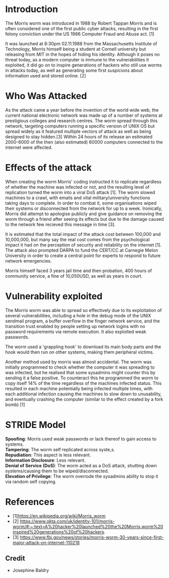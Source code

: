 # Introduction
The Morris worm was introduced in 1988 by Robert Tappan Morris and is often considered one of the first public cyber attacks, resulting in the first felony conviction under the US 1986 Computer Fraud and Abuse act. [1]

It was launched at 8:30pm 02.11.1988 from the Massachusetts Institute of Technology, Morris himself being a student at Cornell university but releasing from MIT in the hopes of hiding his identity. Although it poses no threat today, as a modern computer is immune to the vulnerabilities it exploited, it did go on to inspire generations of hackers who still use worms in attacks today, as well as generating some first suspicions about information used and stored online. [2]

# Who Was Attacked
As the attack came a year before the invention of the world wide web, the current national electronic network was made up of a number of systems at prestigious colleges and research centres. The worm spread through this network, targeting computers running a specific version of UNIX OS but spread widely as it featured multiple vectors of attack as well as being designed to stay hidden.[3] Within 24 hours of its release an estimated 2000-6000 of the then (also estimated) 60000 computers connected to the internet were affected. 

# Effects of the attack

When creating the worm Morris' coding instructed it to replicate regardless of whether the machine was infected or not, and the resulting level of replication turned the worm into a viral DoS attack [1]. The worm slowed machines to a crawl, with emails and vital military/university functions taking days to complete. In order to combat it, some organisations wiped their systems or disconnected from the network for up to a week. Ironically, Morris did attempt to apologise publicly and give guidance on removing the worm through a friend after seeing its effects but due to the damage caused to the network few recieved this message in time [3]. 

It is estimated that the total impact of the attack cost between 100,000 and 10,000,000, but many say the real cost comes from the psychological impact it had on the perception of security and reliability on the internet [1]. The attack also prompted DARPA to fund the CERT/CC at Carnegie Melon University in order to create a central point for experts to respond to future network emergencies.

Morris himself faced 3 years jail time and then probation, 400 hours of community service, a fine of 10,050USD, as well as years in court.

# Vulnerability exploited

The Morris worm was able to spread so effectively due to its exploitation of several vulnerabilities, including a hole in the debug mode of the UNIX sendmail program, a buffer overflow in the finger network service, and the transition trust enabled by people setting up network logins with no password requirements via remote execution. It also exploited weak passwords. 

The worm used a 'grappling hook' to download its main body parts and the hook would then run on other systems, making them peripheral victims.

Another method used by morris was almost accidental. The worm was initially programmed to check whether the computer it was spreading to was infected, but he realised that some sysadmins might counter this by sending it a false positive. To counteract this he programmed the worm to copy itself 14% of the time regardless of the machines infected status. This resulted in each machine potentially being infected multiple times, with each additional infection causing the machines to slow down to unusability, and eventually crashing the computer (similar to the effect created by a fork bomb) [1]

# STRIDE Model
**Spoofing**: Morris used weak passwords or lack thereof to gain access to systems. \
**Tampering**: The worm self replicated across syste,s. \
**Repudiation**: This aspect is less relevant. \
**Information Disclosure**: Less relevant. \
**Denial of Service (DoS)**: The worm acted as a DoS attack, shutting down systems/causing them to be wiped/disconnected. \
**Elevation of Privilege**: The worm overrode the sysadmins ability to stop it via random self copying.
# References
- [1]https://en.wikipedia.org/wiki/Morris_worm
- [2]  https://www.okta.com/uk/identity-101/morris-worm/#:~:text=A%20hacker%20launched%20the%20Morris,worm%20inspired%20generations%20of%20hackers.
- [3] https://www.fbi.gov/news/stories/morris-worm-30-years-since-first-major-attack-on-internet-110218

## Credit
- Josephine Baldry